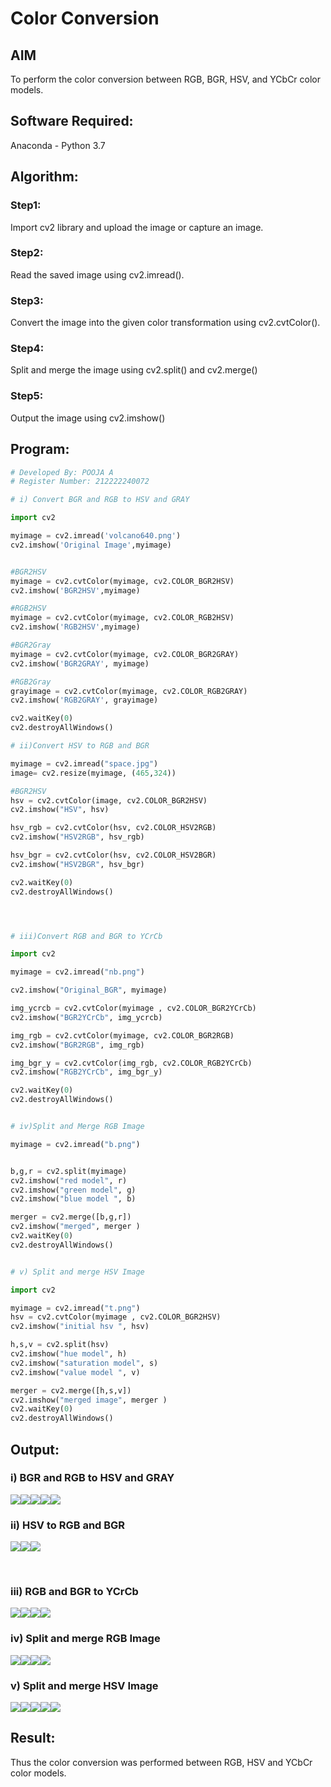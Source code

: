 # Color Conversion
## AIM
To perform the color conversion between RGB, BGR, HSV, and YCbCr color models.

## Software Required:
Anaconda - Python 3.7
## Algorithm:
### Step1:

Import cv2 library and upload the image or capture an image.
</br>

### Step2:

Read the saved image using cv2.imread().


### Step3:

Convert the image into the given color transformation using cv2.cvtColor().<br>

### Step4:

Split and merge the image using cv2.split() and cv2.merge()<br>

### Step5:
Output the image using cv2.imshow()
<br>

## Program:
```python
# Developed By: POOJA A
# Register Number: 212222240072

# i) Convert BGR and RGB to HSV and GRAY

import cv2

myimage = cv2.imread('volcano640.png')
cv2.imshow('Original Image',myimage)


#BGR2HSV
myimage = cv2.cvtColor(myimage, cv2.COLOR_BGR2HSV)
cv2.imshow('BGR2HSV',myimage)

#RGB2HSV
myimage = cv2.cvtColor(myimage, cv2.COLOR_RGB2HSV)
cv2.imshow('RGB2HSV',myimage)

#BGR2Gray
myimage = cv2.cvtColor(myimage, cv2.COLOR_BGR2GRAY)
cv2.imshow('BGR2GRAY', myimage)

#RGB2Gray
grayimage = cv2.cvtColor(myimage, cv2.COLOR_RGB2GRAY)
cv2.imshow('RGB2GRAY', grayimage)

cv2.waitKey(0) 
cv2.destroyAllWindows()

# ii)Convert HSV to RGB and BGR

myimage = cv2.imread("space.jpg")
image= cv2.resize(myimage, (465,324))

#BGR2HSV
hsv = cv2.cvtColor(image, cv2.COLOR_BGR2HSV)
cv2.imshow("HSV", hsv)

hsv_rgb = cv2.cvtColor(hsv, cv2.COLOR_HSV2RGB)
cv2.imshow("HSV2RGB", hsv_rgb)

hsv_bgr = cv2.cvtColor(hsv, cv2.COLOR_HSV2BGR)
cv2.imshow("HSV2BGR", hsv_bgr)

cv2.waitKey(0)
cv2.destroyAllWindows()




# iii)Convert RGB and BGR to YCrCb

import cv2

myimage = cv2.imread("nb.png")

cv2.imshow("Original_BGR", myimage)

img_ycrcb = cv2.cvtColor(myimage , cv2.COLOR_BGR2YCrCb)
cv2.imshow("BGR2YCrCb", img_ycrcb)

img_rgb = cv2.cvtColor(myimage, cv2.COLOR_BGR2RGB)
cv2.imshow("BGR2RGB", img_rgb)

img_bgr_y = cv2.cvtColor(img_rgb, cv2.COLOR_RGB2YCrCb)
cv2.imshow("RGB2YCrCb", img_bgr_y)

cv2.waitKey(0)
cv2.destroyAllWindows()


# iv)Split and Merge RGB Image

myimage = cv2.imread("b.png")


b,g,r = cv2.split(myimage)
cv2.imshow("red model", r)
cv2.imshow("green model", g)
cv2.imshow("blue model ", b)

merger = cv2.merge([b,g,r])
cv2.imshow("merged", merger )
cv2.waitKey(0)
cv2.destroyAllWindows()


# v) Split and merge HSV Image

import cv2

myimage = cv2.imread("t.png")
hsv = cv2.cvtColor(myimage , cv2.COLOR_BGR2HSV)
cv2.imshow("initial hsv ", hsv)

h,s,v = cv2.split(hsv)
cv2.imshow("hue model", h)
cv2.imshow("saturation model", s)
cv2.imshow("value model ", v)

merger = cv2.merge([h,s,v])
cv2.imshow("merged image", merger )
cv2.waitKey(0)
cv2.destroyAllWindows()


```
## Output:
### i) BGR and RGB to HSV and GRAY

![](OG.png)![](BGR2HSV.png)![](RGB2HSV.png)![](BGR2GRAY.png)![](RGB2GRAY.png)
<br>

### ii) HSV to RGB and BGR
![](HSV.png)![](HSV2RGB.png)![](HSV2BGR.png)

<br>

### iii) RGB and BGR to YCrCb
![](Original_BGR.png)![](BGR2YCrCB.png)![](BGR2RGB.png)![](RGB2YCrCb.png)



### iv) Split and merge RGB Image
![](red_model.png)![](green_model.png)![](blue_model.png)![](merged.png)
<br>

### v) Split and merge HSV Image
![](initial_hsv.png)![](hue_model.png)![](sat_model.png)![](value_model.png)![](merged_img.png)
<br>


## Result:
Thus the color conversion was performed between RGB, HSV and YCbCr color models.
